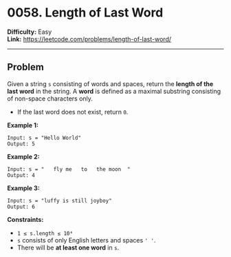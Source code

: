 # 0058. Length of Last Word

**Difficulty:** Easy  
**Link:** https://leetcode.com/problems/length-of-last-word/

---

## Problem

Given a string `s` consisting of words and spaces, return the **length of the last word** in the string. A **word** is defined as a maximal substring consisting of non-space characters only.

- If the last word does not exist, return `0`.

**Example 1:**

    Input: s = "Hello World"  
    Output: 5

**Example 2:**

    Input: s = "   fly me   to   the moon  "  
    Output: 4

**Example 3:**

    Input: s = "luffy is still joyboy"  
    Output: 6

**Constraints:**

- `1 ≤ s.length ≤ 10⁴`  
- `s` consists of only English letters and spaces `' '`.  
- There will be **at least one word** in `s`.



